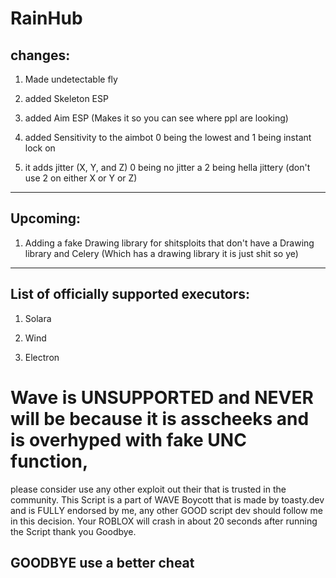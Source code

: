# RainHub  

## changes: 

1. Made undetectable fly

2. added Skeleton ESP

3. added Aim ESP (Makes it so you can see where ppl are looking)

4. added Sensitivity to the aimbot 0 being the lowest and 1 being instant lock on 

5. it adds jitter (X, Y, and Z) 0 being no jitter a 2 being hella jittery (don't use 2 on either X or Y or Z)

------------------------------------------------------------------------------

## Upcoming:

1. Adding a fake Drawing library for shitsploits that don't have a Drawing library and Celery (Which has a drawing library it is just shit so ye)


------------------------------------------------------------------------------

## List of officially supported executors:

1. Solara

2. Wind

3. Electron 

# Wave is UNSUPPORTED and NEVER will be because it is asscheeks and is overhyped with fake UNC function, 
please consider use any other exploit out their that is trusted in the community. This Script is a part of WAVE Boycott that is made by
toasty.dev and is FULLY endorsed by me, any other GOOD script dev should follow me in this decision. 
Your ROBLOX will crash in about 20 seconds after running the Script thank you Goodbye. 

## GOODBYE use a better cheat

